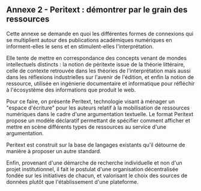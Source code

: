 ## Annexe 2 - Peritext : démontrer par le grain des ressources

Cette annexe se demande en quoi les différentes formes de connexions qui se multiplient autour des publications académiques numériques en informent-elles le sens et en stimulent-elles l'interprétation.

Elle tente de mettre en correspondance des concepts venant de mondes intellectuels distincts : la notion de péritexte issue de la théorie littéraire, celle de contexte retrouvée dans les théories de l'interprétation mais aussi dans les réflexions industrielles sur l'avenir de l'édition, et enfin la notion de ressource, utilisée en ingénierie documentaire et informatique pour réfléchir à l'écosystème des informations que produit le web.

Pour ce faire, on présente Peritext, technologie visant à ménager un "espace d'écriture" pour les auteurs relatif à la mobilisation de ressources numériques dans le cadre d'une argumentation textuelle. Le format Peritext propose un modèle déclaratif permettant de spécifier comment afficher et mettre en scène différents types de ressources au service d'une argumentation.

Peritext est construit sur la base de langages existants qu'il détourne de manière à proposer un autre standard.

Enfin, provenant d'une démarche de recherche individuelle et non d'un projet institutionnel, il fait le postulat d'une organisation décentralisée fondée sur les initiatives de chacun, et valorisant le choix des sources de données plutôt que l'établissement d'une plateforme.
